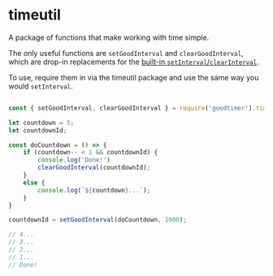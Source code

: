 # timeutil

A package of functions that make working with time simple.

The only useful functions are `setGoodInterval` and `clearGoodInterval`, which are drop-in replacements for the [built-in `setInterval`/`clearInterval`](https://developer.mozilla.org/en-US/docs/Web/API/WindowOrWorkerGlobalScope/setInterval).

To use, require them in via the timeutil package and use the same way you would `setInterval`.

```javascript

const { setGoodInterval, clearGoodInterval } = require('goodtimer').timeutil;

let countdown = 5;
let countdownId;

const doCountdown = () => {
    if (countdown-- < 1 && countdownId) {
        console.log('Done!')
        clearGoodInterval(countdownId);
    }
    else {
        console.log(`${countdown}...`);
    }
}

countdownId = setGoodInterval(doCountdown, 1000);

// 4...
// 3...
// 2...
// 1...
// Done!

```